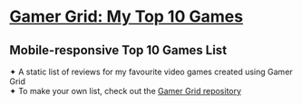 # [Gamer Grid: My Top 10 Games](https://danielledonnelly.github.io/my-gamer-grid/) 
## Mobile-responsive Top 10 Games List
✦ A static list of reviews for my favourite video games created using Gamer Grid
  <br>✦ To make your own list, check out the [Gamer Grid repository](https://danielledonnelly.github.io/gamer-grid/)
